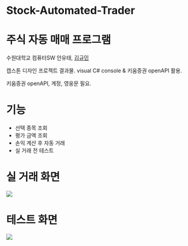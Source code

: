 # Stock-Automated-Trader
# 주식 자동 매매 프로그램



수원대학교 컴퓨터SW 안유태, [김규민](https://github.com/kgm-930)

캡스톤 디자인 프로젝트 결과물. visual C# console & 키움증권 openAPI 활용. 

키움증권 openAPI, 계정, 영웅문 필요.

# 기능

- 선택 종목 조회
- 평가 금액 조회
- 손익 계산 후 자동 거래
- 실 거래 전 테스트

# 실 거래 화면

<img src=https://github.com/y00913/Stock_Automated_Trader/blob/main/img/trade.gif>

# 테스트 화면

<img src=https://github.com/y00913/Stock_Automated_Trader/blob/main/img/test.gif>
